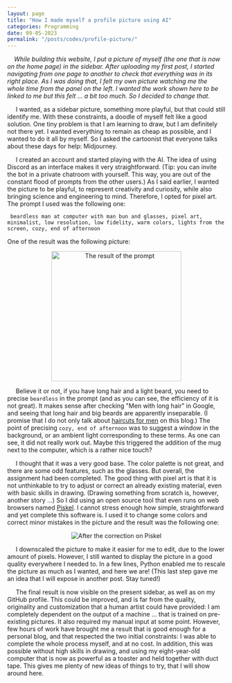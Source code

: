 ```yaml
---
layout: page
title: "How I made myself a profile picture using AI"
categories: Programming
date: 09-05-2023 
permalink: "/posts/codes/profile-picture/"
---
```


&nbsp;&nbsp;&nbsp;&nbsp;*While building this website, I put a picture of myself (the one that is now on the home page) in the sidebar. After uploading my first post, I started navigating from one page to another to check that everything was in its right place. As I was doing that, I felt my own picture watching me the whole time from the panel on the left. I wanted the work shown here to be linked to me but this felt ... a bit too much. So I decided to change that.*

&nbsp;&nbsp;&nbsp;&nbsp; I wanted, as a sidebar picture, something more playful, but that could still identify me. With these constraints, a doodle of myself felt like a good solution. One tiny problem is that I am learning to draw, but I am definitely not there yet. I wanted everything to remain as cheap as possible, and I wanted to do it all by myself. So I asked the cartoonist that everyone talks about these days for help: Midjourney. 

&nbsp;&nbsp;&nbsp;&nbsp; I created an account and started playing with the AI. The idea of using Discord as an interface makes it very straightforward. (Tip: you can invite the bot in a private chatroom with yourself. This way, you are out of the constant flood of prompts from the other users.) As I said earlier, I wanted the picture to be playful, to represent creativity and curiosity, while also bringing science and engineering to mind. Therefore, I opted for pixel art. The prompt I used was the following one:

<code> beardless man at computer with man bun and glasses, pixel art, minimalist, low resolution, low fidelity, warm colors, lights from the screen, cozy, end of afternoon </code> 

One of the result was the following picture:

<p style="text-align:center;"><img src="/blog/assets/img/midjourney_raw.png" alt="The result of the prompt" style="height: 300px; width:300px;" class="center"/></p>

&nbsp;&nbsp;&nbsp;&nbsp; Believe it or not, if you have long hair and a light beard, you need to precise <code>beardless</code> in the prompt (and as you can see, the efficiency of it is not great). It makes sense after checking "Men with long hair" in Google, and seeing that long hair and big beards are apparently inseparable. (I promise that I do not only talk about [haircuts for men](/blog/posts/music/barber-beats/) on this blog.) The point of precising <code>cozy, end of afternoon</code> was to suggest a window in the background, or an ambient light corresponding to these terms. As one can see, it did not really work out. Maybe this triggered the addition of the mug next to the computer, which is a rather nice touch?

&nbsp;&nbsp;&nbsp;&nbsp; I thought that it was a very good base. The color palette is not great, and there are some odd features, such as the glasses. But overall, the assignment had been completed. The good thing with pixel art is that it is not unthinkable to try to adjust or correct an already existing material, even with basic skills in drawing. (Drawing something from scratch is, however, another story ...) So I did using an open source tool that even runs on web browsers named [Piskel](https://github.com/piskelapp/piskel). I cannot stress enough how simple, straightforward and yet complete this software is. I used it to change some colors and correct minor mistakes in the picture and the result was the following one:

<p style="text-align:center;"><img src="/blog/assets/img/git_avatar.png" alt="After the correction on Piskel" class="center"/></p>

&nbsp;&nbsp;&nbsp;&nbsp; I downscaled the picture to make it easier for me to edit, due to the lower amount of pixels. However, I still wanted to display the picture in a good quality everywhere I needed to. In a few lines, Python enabled me to rescale the picture as much as I wanted, and here we are! (This last step gave me an idea that I will expose in another post. Stay tuned!)

&nbsp;&nbsp;&nbsp;&nbsp; The final result is now visible on the present sidebar, as well as on my GitHub profile. This could be improved, and is far from the quality, originality and customization that a human artist could have provided: I am completely dependent on the output of a machine ... that is trained on pre-existing pictures. It also required my manual input at some point. However, few hours of work have brought me a result that is good enough for a personal blog, and that respected the two initial constraints: I was able to complete the whole process myself, and at no cost. In addition, this was possible without high skills in drawing, and using my eight-year-old computer that is now as powerful as a toaster and held together with duct tape. This gives me plenty of new ideas of things to try, that I will show around here.
